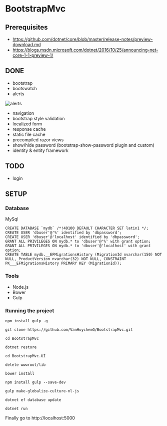 # BootstrapMvc

## Prerequisites
* https://github.com/dotnet/core/blob/master/release-notes/preview-download.md
* https://blogs.msdn.microsoft.com/dotnet/2016/10/25/announcing-net-core-1-1-preview-1/

## DONE
* bootstrap
* bootswatch
* alerts

![alerts](https://github.com/VanHuychemG/BootstrapMvc/tree/identity/BootstrapMvc.UI/wwwroot/images/alerts.png)

* navigation
* bootstrap style validation
* localized form
* response cache
* static file cache
* precompiled razor views
* show/hide password (bootstrap-show-password plugin and custom)
* identity & entity framework

## TODO
* login

## SETUP

### Database

MySql

```
CREATE DATABASE `mydb` /*!40100 DEFAULT CHARACTER SET latin1 */;
CREATE USER 'dbuser'@'%' identified by 'dbpassword';
CREATE USER 'dbuser'@'localhost' identified by 'dbpassword';
GRANT ALL PRIVILEGES ON mydb.* to 'dbuser'@'%' with grant option;
GRANT ALL PRIVILEGES ON mydb.* to 'dbuser'@'localhost' with grant option;
CREATE TABLE mydb.__EFMigrationsHistory (MigrationId nvarchar(150) NOT NULL, ProductVersion nvarchar(32) NOT NULL, CONSTRAINT PK___EFMigrationsHistory PRIMARY KEY (MigrationId));
```

### Tools

* Node.js
* Bower
* Gulp

### Running the project

```
npm install gulp -g

git clone https://github.com/VanHuychemG/BootstrapMvc.git

cd BootstrapMvc

dotnet restore

cd BootstrapMvc.UI

delete wwwroot/lib

bower install

npm install gulp --save-dev

gulp make-globalize-culture-nl-js

dotnet ef database update

dotnet run
```

Finally go to http://localhost:5000

